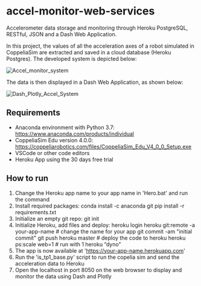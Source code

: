 # accel-monitor-web-services
Accelerometer data storage and monitoring through Heroku PostgreSQL, RESTful, JSON and a Dash Web Application.

In this project, the values of all the acceleration axes of a robot simulated in CoppeliaSim are extracted and saved in a cloud database (Heroku Postgres). The developed system is depicted below:

![Accel_monitor_system](https://github.com/ro-afonso/accel-monitor-web-services/assets/93609933/400068a1-ae94-45d0-9e24-a9faa1e62dee)

The data is then displayed in a Dash Web Application, as shown below:

![Dash_Plotly_Accel_System](https://github.com/ro-afonso/accel-monitor-web-services/assets/93609933/40089c34-cb27-43fe-a822-9fc1bce19d00)

## Requirements
* Anaconda environment with Python 3.7: https://www.anaconda.com/products/individual
* CoppeliaSim Edu version 4.0.0: https://coppeliarobotics.com/files/CoppeliaSim_Edu_V4_0_0_Setup.exe
* VSCode or other code editors
* Heroku App using the 30 days free trial

## How to run
1) Change the Heroku app name to your app name in 'Hero.bat' and run the command
2) Install required packages:
   conda install -c anaconda git
   pip install -r requirements.txt
3) Initialize an empty git repo:
   git init
4) Initialize Heroku, add files and deploy:
   heroku login
   heroku git:remote -a your-app-name # change the name for your app
   git commit -am "initial commit"
   git push heroku master # deploy the code to heroku
   heroku ps:scale web=1 # run with 1 heroku “dyno”
5) The app is now available at 'https://your-app-name.herokuapp.com'
6) Run the 'is_tp1_base.py' script to run the copelia sim and send the acceleration data to Heroku
7) Open the localhost in port 8050 on the web browser to display and monitor the data using Dash and Plotly
